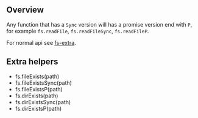 ## Overview

Any function that has a `Sync` version will has a promise version end with `P`,
for example `fs.readFile`, `fs.readFileSync`, `fs.readFileP`.

For normal api see [fs-extra][0].

## Extra helpers

* fs.fileExists(path)
* fs.fileExistsSync(path)
* fs.fileExistsP(path)
* fs.dirExists(path)
* fs.dirExistsSync(path)
* fs.dirExistsP(path)

[0]: ?gotoDoc=fs-extra/README.md